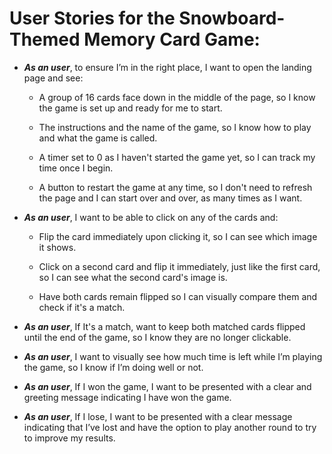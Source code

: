 # User Stories for the Snowboard-Themed Memory Card Game:

* ***As an user***, to ensure I’m in the right place, I want to open the landing page and see:

    * A group of 16 cards face down in the middle of the page, so I know the game is set up and ready for me to start.

    * The instructions and the name of the game, so I know how to play and what the game is called.

    * A timer set to 0 as I haven't started the game yet, so I can track my time once I begin.

    * A button to restart the game at any time, so I don't need to refresh the page and I can start over and over, as many times as I want.


* ***As an user***, I want to be able to click on any of the cards and:

    * Flip the card immediately upon clicking it, so I can see which image it shows.

    * Click on a second card and flip it immediately, just like the first card, so I can see what the second card's image is. 

    * Have both cards remain flipped so I can visually compare them and check if it's a match.


* ***As an user***, If It's a match, want to keep both matched cards flipped until the end of the game, so I know they are no longer clickable.

* ***As an user***, I want to visually see how much time is left while I’m playing the game, so I know if I’m doing well or not.
 
* ***As an user***, If I won the game, I want to be presented with a clear and greeting message indicating I have won the game.

* ***As an user***, If I lose, I want to be presented with a clear message indicating that I’ve lost and have the option to play another round to try to improve my results.